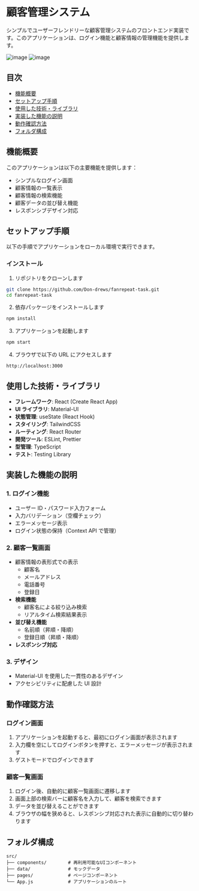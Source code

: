 # 顧客管理システム

シンプルでユーザーフレンドリーな顧客管理システムのフロントエンド実装です。このアプリケーションは、ログイン機能と顧客情報の管理機能を提供します。

![image](https://github.com/user-attachments/assets/1be9e44a-4a95-468a-b532-53061c23d830)
![image](https://github.com/user-attachments/assets/caa3a075-a479-4680-b502-6d4ddbcb6c83)

## 目次

- [機能概要](#機能概要)
- [セットアップ手順](#セットアップ手順)
- [使用した技術・ライブラリ](#使用した技術ライブラリ)
- [実装した機能の説明](#実装した機能の説明)
- [動作確認方法](#動作確認方法)
- [フォルダ構成](#フォルダ構成)

## 機能概要

このアプリケーションは以下の主要機能を提供します：

- シンプルなログイン画面
- 顧客情報の一覧表示
- 顧客情報の検索機能
- 顧客データの並び替え機能
- レスポンシブデザイン対応

## セットアップ手順

以下の手順でアプリケーションをローカル環境で実行できます。

### インストール

1. リポジトリをクローンします

```bash
git clone https://github.com/Don-drews/fanrepeat-task.git
cd fanrepeat-task
```

2. 依存パッケージをインストールします

```bash
npm install
```

3. アプリケーションを起動します

```bash
npm start
```

4. ブラウザで以下の URL にアクセスします

```
http://localhost:3000
```

## 使用した技術・ライブラリ

- **フレームワーク**: React (Create React App)
- **UI ライブラリ**: Material-UI
- **状態管理**: useState (React Hook)
- **スタイリング**: TailwindCSS
- **ルーティング**: React Router
- **開発ツール**: ESLint, Prettier
- **型管理**: TypeScript
- **テスト**: Testing Library

## 実装した機能の説明

### 1. ログイン機能

- ユーザー ID・パスワード入力フォーム
- 入力バリデーション（空欄チェック）
- エラーメッセージ表示
- ログイン状態の保持（Context API で管理）

### 2. 顧客一覧画面

- 顧客情報の表形式での表示
  - 顧客名
  - メールアドレス
  - 電話番号
  - 登録日
- **検索機能**
  - 顧客名による絞り込み検索
  - リアルタイム検索結果表示
- **並び替え機能**
  - 名前順（昇順・降順）
  - 登録日順（昇順・降順）
- **レスポンシブ対応**

### 3. デザイン

- Material-UI を使用した一貫性のあるデザイン
- アクセシビリティに配慮した UI 設計

## 動作確認方法

### ログイン画面

1. アプリケーションを起動すると、最初にログイン画面が表示されます
2. 入力欄を空にしてログインボタンを押すと、エラーメッセージが表示されます
3. ゲストモードでログインできます

### 顧客一覧画面

1. ログイン後、自動的に顧客一覧画面に遷移します
2. 画面上部の検索バーに顧客名を入力して、顧客を検索できます
3. データを並び替えることができます
4. ブラウザの幅を狭めると、レスポンシブ対応された表示に自動的に切り替わります

## フォルダ構成

```
src/
├── components/        # 再利用可能なUIコンポーネント
├── data/              # モックデータ
├── pages/             # ページコンポーネント
└── App.js             # アプリケーションのルート
```
